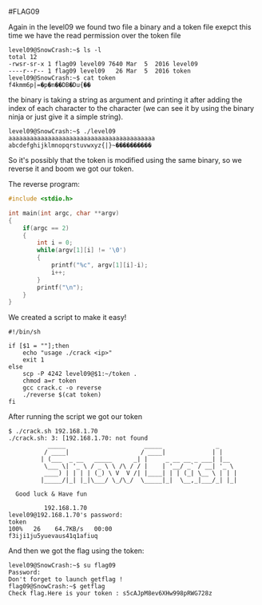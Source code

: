 #FLAG09

Again in the level09 we found two file a binary and a token file exepct this time we have the read permission over the token file
```
level09@SnowCrash:~$ ls -l
total 12
-rwsr-sr-x 1 flag09 level09 7640 Mar  5  2016 level09
----r--r-- 1 flag09 level09   26 Mar  5  2016 token
level09@SnowCrash:~$ cat token 
f4kmm6p|=�p�n��DB�Du{��
```

the binary is taking a string as argument and printing it after adding the index of each character to the character (we can see it by using the binary ninja or just give it a simple string).

```
level09@SnowCrash:~$ ./level09 aaaaaaaaaaaaaaaaaaaaaaaaaaaaaaaaaaaaaaaaa
abcdefghijklmnopqrstuvwxyz{|}~����������
```
So it's possibly that the token is modified using the same binary, so we reverse it and boom we got our token.

The reverse program:
```c
#include <stdio.h>

int main(int argc, char **argv)
{
    if(argc == 2)
    {
        int i = 0;
        while(argv[1][i] != '\0')
        {
            printf("%c", argv[1][i]-i);
            i++;
        }
        printf("\n");
    }
}
```
We created a script to make it easy!
```
#!/bin/sh

if [$1 = ""];then
	echo "usage ./crack <ip>"
	exit 1
else
	scp -P 4242 level09@$1:~/token .
    chmod a=r token
	gcc crack.c -o reverse
    ./reverse $(cat token)
fi
```

After running the script we got our token
```
$ ./crack.sh 192.168.1.70
./crack.sh: 3: [192.168.1.70: not found
           _____                      _____               _     
          / ____|                    / ____|             | |    
         | (___  _ __   _____      _| |     _ __ __ _ ___| |__  
          \___ \| '_ \ / _ \ \ /\ / / |    | '__/ _` / __| '_ \ 
          ____) | | | | (_) \ V  V /| |____| | | (_| \__ \ | | |
         |_____/|_| |_|\___/ \_/\_/  \_____|_|  \__,_|___/_| |_|
                                                        
  Good luck & Have fun

          192.168.1.70 
level09@192.168.1.70's password: 
token                                                                                                                                                              100%   26    64.7KB/s   00:00    
f3iji1ju5yuevaus41q1afiuq
```
And then we got the flag using the token:
```
level09@SnowCrash:~$ su flag09
Password: 
Don't forget to launch getflag !
flag09@SnowCrash:~$ getflag
Check flag.Here is your token : s5cAJpM8ev6XHw998pRWG728z

```
